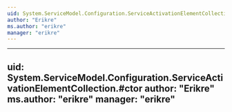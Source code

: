 ```yaml
---
uid: System.ServiceModel.Configuration.ServiceActivationElementCollection
author: "Erikre"
ms.author: "erikre"
manager: "erikre"
---
```


---
uid: System.ServiceModel.Configuration.ServiceActivationElementCollection.#ctor
author: "Erikre"
ms.author: "erikre"
manager: "erikre"
---
